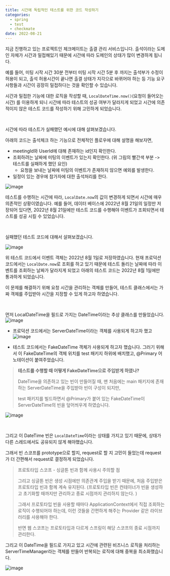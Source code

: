 ```yaml
---
title: 시간에 독립적인 테스트를 위한 코드 작성하기
categories:
  - spring
  - test
  - checkmate
date: 2022-08-21
---
```


지금 진행하고 있는 프로젝트인 체크메이트는 출결 관리 서비스입니다. 
출석이라는 도메인 자체가 시간과 밀접해있기 때문에 시간에 따라 도메인의 상태가 많이 변경하게 됩니다.

예를 들어, 미팅 시작 시간 30분 전부터 미팅 시작 시간 5분 후 까지는 출석부가 수정이 허용이 되고, 출석 허용시간이 끝나면 출결 상태가 지각으로 바뀌어야 하는 등 기능 요구사항들과 시간이 굉장히 밀접하다는 것을 확인할 수 있습니다.

시간과 밀접한 기능에 대한 로직을 작성할 때,  `LocalDateTime.now()`(요청이 들어오는 시간) 를 이용하게 되니 시간에 따라 테스트의 성공 여부가 달라지게 되었고 시간에 의존적이지 않은 테스트 코드를 작성하기 위해 고민하게 되었습니다.

<br/> 

시간에 따라 테스트가 실패했던 예시에 대해 살펴보겠습니다.

아래의 코드는 출석체크 하는 기능으로 전체적인 플로우에 대해 설명을 해보자면,

- meetingId와 UserId에 대해 존재하는 id인지 확인한다.
- 조회하려는 날짜에 미팅의 이벤트가 있는지 확인한다. (위 그림의 빨간색 부분 -> 테스트를 실패하게 했던 요인)
  - 요청을 보내는 날짜에 미팅의 이벤트가 존재하지 않으면 예외를 발생한다.
- 일정이 있는 경우에 참가자에 대한 출석처리를 한다.

![image](https://user-images.githubusercontent.com/67885363/197393566-17ae8e73-fe15-40d2-86e9-a835c59a1791.png)

테스트를 수행하는 시간에 따라,  `LocalDate.now`의 값이 변경하게 되면서 시간에 매우 의존적인 상황이였습니다.
예를 들어, 데이터 베이스에 2022년 8월 21일의 일정만 저장되어 있다면, 2022년 8월 21일에만 테스트 코드를 수행해야 이벤트가 조회되면서 테스트를 성공 시킬 수 있었습니다.



<br/>

실패했던 테스트 코드에 대해서 살펴보겠습니다.


![image](https://user-images.githubusercontent.com/67885363/197397021-9cc1cf01-45f9-4488-8c2e-c04169c09a1e.png)

위 테스트 코드에서 이벤트 객체는 2022년 8월 1일로 저장하였습니다.
현재 프로덕션 코드에서는 `LocalDate.now`로 조회를 하고 있기 때문에 테스트 돌리는 날짜에 따라 이벤트를 조회하는 날짜가 달라지게 되었고 아래의 테스트 코드는 2022년 8월 1일에만 통과하게 되었습니다.



이 문제를 해결하기 위해 요청 시간을 관리하는 객체를 만들어, 테스트 클래스에서는 가짜 객체를 주입받아 시간을 지정할 수 있게 하고자 하였습니다. 



<br/> 

먼저 LocalDateTime을 필드로 가지는 DateTime이라는 추상 클래스를 만들었습니다.
![image](https://user-images.githubusercontent.com/67885363/197398112-3ee581ad-0142-48f0-aa5b-28d14f8ab581.png)



- 프로덕션 코드에서는 ServerDateTime이라는 객체를 사용되게 하고자 했고
![image](https://user-images.githubusercontent.com/67885363/197401384-e441154a-496b-4b08-9379-f439073125e8.png)




- 테스트 코드에서는 FakeDateTime 객체가 사용되게 하고자 했습니다. 그러기 위해서 이 FakeDateTime의 객체 위치를 test 패키지 하위에 배치했고, @Primary 어노테이션이 붙여주었습니다.



> **테스트를 수행할 때 어떻게 FakeDateTime으로 주입받게 하였나?**
>
> DateTime을 의존하고 있는 빈이 만들어질 때, 맨 처음에는 main 패키지에 존재하는 ServerDateTime을 주입받아 빈이 구성이 되지만,
>
> test 패키지를 빌드하면서 @Primary가 붙어 있는 FakeDateTime이 ServerDateTime의 빈을 덮어씌우게 하였습니다.



![image](https://user-images.githubusercontent.com/67885363/197398309-1ac7653b-2e04-4e29-90a8-e5126efd049f.png)



<br/> 

그리고 이 DateTime 빈은 `LocalDateTime`이라는 상태를 가지고 있기 때문에, 상태가 다른 스레드에서도 공유되지 않게 해야했습니다.

그래서 빈 스코프를 prototype으로 할지, request로 할 지 고민이 들었는데 request가 더 간편해서 request로 결정하게 되었습니다.

> 프로토타입 스코프 - 싱글톤 빈과 함께 사용시 주의할 점
>
> 그리고 싱글톤 빈은 생성 시점에만 의존관계 주입을 받기 때문에, 처음 주입받은 프로토타입 빈과 함께 계속 유지된다. (프로토타입 빈은 컨테이너가 빈을 생성하고 초기화할 때까지만 관리하고 종료 시점까지 관리하지 않는다. )
>
> 그래서 프로토타입 빈을 사용할 때마다 ApplicationContext에서 직접 조회하는 로직이 수행되어야 하는데, 이런 것들을 간편하게 해주는 Provider 같은 라이브러리를 사용해야 한다.
>
> 반면 웹 스코프는 프로토타입과 다르게 스프링이 해당 스코프의 종료 시점까지 관리한다.

 

그리고 이 DateTime을 필드로 가지고 있고 시간에 관련된 비즈니스 로직을 처리하는 ServerTimeManager라는 객체를 만들어 반복되는 로직에 대해 중복을 최소화했습니다.

![image](https://user-images.githubusercontent.com/67885363/197399128-ad71fedd-d312-49b0-9ebb-85ef18b41a93.png)


